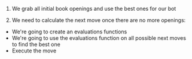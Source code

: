 1. We grab all initial book openings and use the best ones for our bot

2. We need to calculate the next move once there are no more openings:
- We're going to create an evaluations functions
- We're going to use the evaluations function on all possible next moves to find the best one
- Execute the move